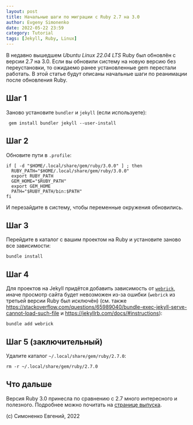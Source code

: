 ```yaml
---
layout: post
title: Начальные шаги по миграции с Ruby 2.7 на 3.0
author: Evgeny Simonenko
date: 2022-05-22 23:59
category: Tutorial
tags: [Jekyll, Ruby, Linux]
---
```


В недавно вышедшем _Ubuntu Linux 22.04 LTS_ Ruby был обновлён с версии 2.7 на 3.0.
Если вы обновили систему на новую версию без переустановки, то ожидаемо ранее установленные
gem перестали работать. В этой статье будут описаны начальные шаги по реанимации после
обновления Ruby.

<!-- end-of-lead -->

## Шаг 1

Заново установите `bundler` и `jekyll` (если используете):

``` shell
 gem install bundler jekyll --user-install
```

## Шаг 2

Обновите пути в `.profile`:

``` shell
if [ -d "$HOME/.local/share/gem/ruby/3.0.0" ] ; then
  RUBY_PATH="$HOME/.local/share/gem/ruby/3.0.0"
  export RUBY_PATH
  GEM_HOME="$RUBY_PATH"
  export GEM_HOME
  PATH="$RUBY_PATH/bin:$PATH"
fi
```

И перезайдите в систему, чтобы переменные окружения обновились.

## Шаг 3

Перейдите в каталог с вашим проектом на Ruby и установите заново все зависимости:

``` shell
bundle install
```

## Шаг 4

Для проектов на Jekyll придётся добавить зависимость от
[`webrick`](https://rubygems.org/gems/webrick), иначе просмотр сайта
будет невозможен из-за ошибки (`webrick` из третьей версии Ruby был исключён)
(см. также
<https://stackoverflow.com/questions/65989040/bundle-exec-jekyll-serve-cannot-load-such-file>
и <https://jekyllrb.com/docs/#instructions>):

``` shell
bundle add webrick
```

## Шаг 5 (заключительный)

Удалите каталог `~/.local/share/gem/ruby/2.7.0`:

``` shell
rm -r ~/.local/share/gem/ruby/2.7.0
```

## Что дальше

Версия Ruby 3.0 принесла по сравнению с 2.7 много интересного и полезного. Подробнее можно
почитать на
[странице выпуска](https://www.ruby-lang.org/en/news/2020/12/25/ruby-3-0-0-released/).

(c) Симоненко Евгений, 2022
